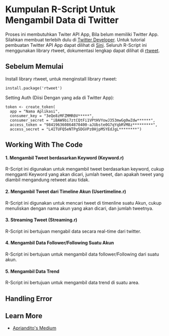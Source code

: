 # Kumpulan R-Script Untuk Mengambil Data di Twitter

Proses ini membutuhkan Twiter API App, Bila belum memiliki Twitter App. Silahkan membuat terlebih dulu di [Twitter Developer](https://developer.twitter.com/en/apps). 
Untuk tutorial pembuatan Twitter API App dapat dilihat di [Sini](https://docs.inboundnow.com/guide/create-twitter-application/). 
Seluruh R-Script ini menggunakan library rtweet, dokumentasi lengkap dapat dilihat di [rtweet](https://github.com/mkearney/rtweet).

## Sebelum Memulai

Install library rtweet, untuk menginstall library rtweet:
```
install.package('rtweet')
```
Setting Auth (Diisi Dengan yang ada di Twitter App):
```
token <- create_token(
  app = "Nama Aplikasi",
  consumer_key = "3eQe8zMFZMMR0V*****",
  consumer_secret = "iBAW9bi7ztCQtFi1VPtHVYowJ353mwGg0wZdw******",
  access_token = "984196360864870400-aJUbste0G7qYqbRVM8z*********",
  access_secret = "L4ITUFQ5eNTPg5DGVPz0HjpMSYEdJgL********")
```

## Working With The Code

#### 1. Mengambil Tweet berdasarkan Keyword (Keyword.r)
R-Script ini digunakan untuk mengambil tweet berdasarkan keyword, cukup mengganti Keyword yang akan dicari, jumlah tweet, dan apakah tweet yang diambil mengandung retweet atau tidak. 

#### 2. Mengambil Tweet dari Timeline Akun (Usertimeline.r)
R-Script ini digunakan untuk mencari tweet di timenline suatu Akun, cukup menuliskan dengan nama akun yang akan dicari, dan jumlah tweetnya. 

#### 3. Streaming Tweet (Streaming.r)
R-Script ini bertujuan mengabil data secara real-time dari twitter. 

#### 4. Mengambil Data Follower/Following Suatu Akun
R-Script ini bertujuan untuk mengambil data follower/Following dari suatu akun. 

#### 5. Mengambil Data Trend
R-Script ini bertujuan untuk mengambil data trend di suatu area. 


## Handling Error



## Learn More
* [Apriandito's Medium](https://medium.com/@apriandito)

